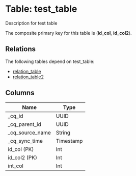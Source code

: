 # Table: test_table

Description for test table

The composite primary key for this table is (**id_col**, **id_col2**).

## Relations

The following tables depend on test_table:
  - [relation_table](relation_table.md)
  - [relation_table2](relation_table2.md)

## Columns
| Name          | Type          |
| ------------- | ------------- |
|_cq_id|UUID|
|_cq_parent_id|UUID|
|_cq_source_name|String|
|_cq_sync_time|Timestamp|
|id_col (PK)|Int|
|id_col2 (PK)|Int|
|int_col|Int|
